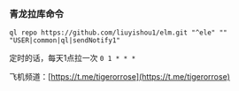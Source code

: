 ### 青龙拉库命令

```shell
ql repo https://github.com/liuyishou1/elm.git "^ele" "" "USER|common|ql|sendNotify1"
```

定时的话，每天1点拉一次 `0 1 * * *`

飞机频道：[https://t.me/tigerorrose](https://t.me/tigerorrose)
